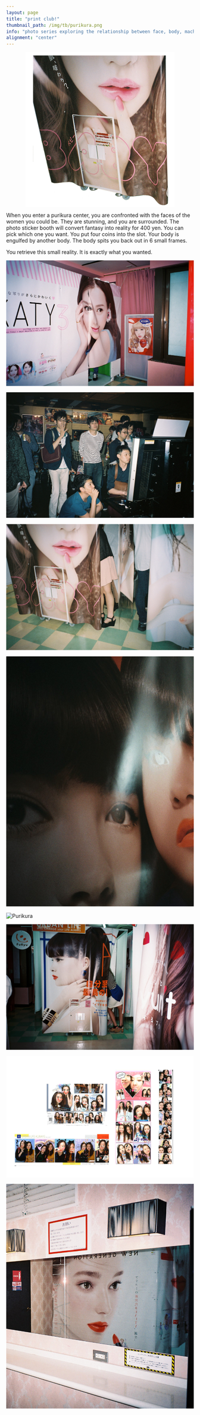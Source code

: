 ```yaml
---
layout: page
title: "print club!"
thumbnail_path: /img/tb/purikura.png
info: "photo series exploring the relationship between face, body, machine and image"
alignment: "center"
---
```


<div class="thumbnail-image" style="display: flex; justify-content: center;" >
	 <img src="/img/tb/purikura.png">
</div>

When you enter a purikura center, you are confronted with the faces of the women you could be. They are stunning, and you are surrounded. The photo sticker booth will convert fantasy into reality for 400 yen. You can pick which one you want. You put four coins into the slot. Your body is engulfed by another body. The body spits you back out in 6 small frames. 

You retrieve this small reality. It is exactly what you wanted.

![Purikura](/img/purikura/FH010004.jpg)

![Purikura](/img/purikura/FH000015.JPG)

![Purikura](/img/purikura/FH000032.jpg)

![Purikura](/img/purikura/6.jpg)

![Purikura](/img/purikura/7.png)

![Purikura](/img/purikura/FH010007.jpg)

![Purikura](/img/purikura/strips.png)

![Purikura](/img/purikura/5.jpg)










